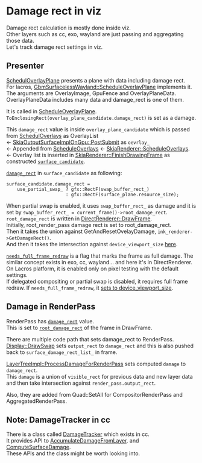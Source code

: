 # Damage rect in viz

Damage rect calculation is mostly done inside viz.  
Other layers such as cc, exo, wayland are just passing and aggregating those data.  
Let's track damage rect settings in viz.

## Presenter
[SchedulOverlayPlane](https://source.chromium.org/chromium/chromium/src/+/main:ui/gl/presenter.h;l=101;drc=8e78783dc1f7007bad46d657c9f332614e240fd8) presents a plane with data including damage rect.  
For lacros, [GbmSurfacelessWayland::ScheduleOverlayPlane](https://source.chromium.org/chromium/chromium/src/+/main:ui/ozone/platform/wayland/gpu/gbm_surfaceless_wayland.cc;l=134;drc=8e78783dc1f7007bad46d657c9f332614e240fd8) implements it.  
The arguments are OverlayImage, GpuFence and OverlayPlaneData.  
OverlayPlaneData includes many data and damage_rect is one of them.

It is called in [ScheduleOverlayPlane](https://source.chromium.org/chromium/chromium/src/+/main:components/viz/service/display_embedder/output_presenter_gl.cc;l=313;drc=8e78783dc1f7007bad46d657c9f332614e240fd8).  
`ToEnclosingRect(overlay_plane_candidate.damage_rect)` is set as a damage.

This `damage_rect` value is inside `overlay_plane_candidate` which is passed from [SchedulOverlays](https://source.chromium.org/chromium/chromium/src/+/main:components/viz/service/display_embedder/skia_output_device_buffer_queue.cc;l=453;drc=8e78783dc1f7007bad46d657c9f332614e240fd8) as OverlayList  
<- [SkiaOutputSurfaceImplOnGpu::PostSubmit](https://source.chromium.org/chromium/chromium/src/+/main:components/viz/service/display_embedder/skia_output_surface_impl_on_gpu.cc;l=2409;drc=8e78783dc1f7007bad46d657c9f332614e240fd8) as `oevrlay_`  
<- Appended from [ScheduleOverlays](https://source.chromium.org/chromium/chromium/src/+/main:components/viz/service/display_embedder/skia_output_surface_impl_on_gpu.cc;l=1879;drc=8e78783dc1f7007bad46d657c9f332614e240fd8) 
<- [SkiaRenderer::ScheduleOverlays](https://source.chromium.org/chromium/chromium/src/+/main:components/viz/service/display/skia_renderer.cc;l=2894-2895;drc=8e78783dc1f7007bad46d657c9f332614e240fd8).  
<- Overlay list is inserted in [SkiaRenderer::FinishDrawingFrame](https://source.chromium.org/chromium/chromium/src/+/main:components/viz/service/display/skia_renderer.cc;l=1058;drc=8e78783dc1f7007bad46d657c9f332614e240fd8) as constructed [`surface_candidate`](https://source.chromium.org/chromium/chromium/src/+/main:components/viz/service/display/skia_renderer.cc;l=1030-1057;drc=8e78783dc1f7007bad46d657c9f332614e240fd8).

[`damage_rect`](https://source.chromium.org/chromium/chromium/src/+/main:components/viz/service/display/skia_renderer.cc;l=1055-1057;drc=8e78783dc1f7007bad46d657c9f332614e240fd8) in `surface_candidate` as following:
```cpp=
surface_candidate.damage_rect =
    use_partial_swap_ ? gfx::RectF(swap_buffer_rect_)
                      : gfx::RectF(surface_plane.resource_size);
```
When partial swap is enabled, it uses `swap_buffer_rect_` as damage and it is set by `swap_buffer_rect_ = current_frame()->root_damage_rect`.  
`root_damage_rect` is written in [DirectRenderer::DrawFrame](https://source.chromium.org/chromium/chromium/src/+/main:components/viz/service/display/direct_renderer.cc;l=217;drc=8e78783dc1f7007bad46d657c9f332614e240fd8).  
Initially, root_render_pass damage rect is set to root_damage_rect.  
Then it takes the union against GetAndResetOvelayDamage, `ink_renderer->GetDamageRect()`.  
And then it takes the intersection against `device_viewport_size` [here](https://source.chromium.org/chromium/chromium/src/+/main:components/viz/service/display/direct_renderer.cc;l=253;drc=8e78783dc1f7007bad46d657c9f332614e240fd8).  

[`needs_full_frame_redraw`](https://source.chromium.org/chromium/chromium/src/+/main:components/viz/service/display/direct_renderer.cc;l=346;drc=8e78783dc1f7007bad46d657c9f332614e240fd8) is a flag that marks the frame as full damage. The similar concept exists in exo, cc, wayland... and here it's in DirectRenderer.  
On Lacros platform, it is enabled only on pixel testing with the default settings.  
If delegated compositing or partial swap is disabled, it requires full frame redraw.
If `needs_full_frame_redraw`, it [sets to device_viewport_size](https://source.chromium.org/chromium/chromium/src/+/main:components/viz/service/display/direct_renderer.cc;l=407-408;drc=8e78783dc1f7007bad46d657c9f332614e240fd8).

## Damage in RenderPass
RenderPass has [`damage_rect`](https://source.chromium.org/chromium/chromium/src/+/main:components/viz/common/quads/render_pass_internal.h;l=44;drc=8e78783dc1f7007bad46d657c9f332614e240fd8) value.  
This is set to [`root_damage_rect`](https://source.chromium.org/chromium/chromium/src/+/main:components/viz/service/display/direct_renderer.cc;l=233;drc=8e78783dc1f7007bad46d657c9f332614e240fd8) of the frame in DrawFrame.  

There are multiple code path that sets damage_rect to RenderPass.  
[Display::DrawSwap](https://source.chromium.org/chromium/chromium/src/+/main:components/viz/service/display/display.cc;l=899;drc=8e78783dc1f7007bad46d657c9f332614e240fd8) sets `output_rect` to `damage_rect` and this is also pushed back to `surface_damage_rect_list_` in frame.  

[LayerTreeImpl::ProcessDamageForRenderPass](https://source.chromium.org/chromium/chromium/src/+/main:cc/slim/layer_tree_impl.cc;l=966;drc=8e78783dc1f7007bad46d657c9f332614e240fd8) sets computed `damage` to `damage_rect`.  
This `damage` is a union of `visible_rect` for previous data and new layer data and then take intersection against `render_pass.output_rect`.  

Also, they are added from Quad::SetAll for CompositorRenderPass and AggregatedRenderPass.  

## Note: DamageTracker in cc
There is a class called [DamageTracker](https://source.chromium.org/chromium/chromium/src/+/main:cc/trees/damage_tracker.h;l=34;drc=c97609b6bb0b545340877ae17d6bdce82c8865bd) which exists in cc.   
It provides API to [AccumulateDamageFromLayer](https://source.chromium.org/chromium/chromium/src/+/main:cc/trees/damage_tracker.cc;l=147-148;drc=8e78783dc1f7007bad46d657c9f332614e240fd8). and [ComputeSurfaceDamage](https://source.chromium.org/chromium/chromium/src/+/main:cc/trees/damage_tracker.cc;l=185;drc=8e78783dc1f7007bad46d657c9f332614e240fd8).  
These APIs and the class might be worth looking into.